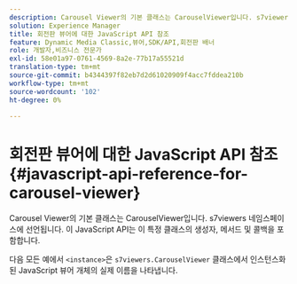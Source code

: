 ```yaml
---
description: Carousel Viewer의 기본 클래스는 CarouselViewer입니다. s7viewers 네임스페이스에 선언됩니다. 이 JavaScript API는 이 특정 클래스의 생성자, 메서드 및 콜백을 포함합니다.
solution: Experience Manager
title: 회전판 뷰어에 대한 JavaScript API 참조
feature: Dynamic Media Classic,뷰어,SDK/API,회전판 배너
role: 개발자,비즈니스 전문가
exl-id: 58e01a97-0761-4569-8a2e-77b17a55521d
translation-type: tm+mt
source-git-commit: b4344397f82eb7d2d61020909f4acc7fddea210b
workflow-type: tm+mt
source-wordcount: '102'
ht-degree: 0%

---
```


# 회전판 뷰어에 대한 JavaScript API 참조{#javascript-api-reference-for-carousel-viewer}

Carousel Viewer의 기본 클래스는 CarouselViewer입니다. s7viewers 네임스페이스에 선언됩니다. 이 JavaScript API는 이 특정 클래스의 생성자, 메서드 및 콜백을 포함합니다.

다음 모든 예에서 `<instance>`은 `s7viewers.CarouselViewer` 클래스에서 인스턴스화된 JavaScript 뷰어 개체의 실제 이름을 나타냅니다.
